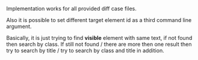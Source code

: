 <p>Implementation works for all provided diff case files.</p>
<p>Also it is possible to set different target element id as a third command line argument.</p>
<p>
Basically, it is just trying to find <b>visible</b> element with same text, if not found then search by class. 
If still not found / there are more then one result then try to search by title / try to search by class and title in addition.
</p>